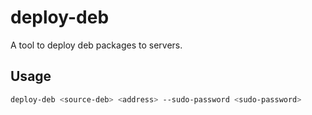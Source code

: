 # deploy-deb
A tool to deploy deb packages to servers.

## Usage
```bash
deploy-deb <source-deb> <address> --sudo-password <sudo-password>
```